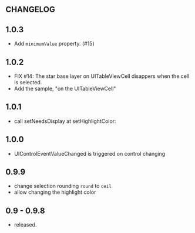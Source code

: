 CHANGELOG
---------

## 1.0.3

- Add ```minimumValue``` property. (#15)

## 1.0.2

- FIX #14: The star base layer on UITableViewCell disappers when the cell is selected.
- Add the sample, "on the UITableViewCell"

## 1.0.1

- call setNeedsDisplay at setHighlightColor:

## 1.0.0

- UIControlEventValueChanged is triggered on control changing

## 0.9.9

- change selection rounding ```round``` to ```ceil```
- allow changing the highlight color

## 0.9 - 0.9.8

- released.


